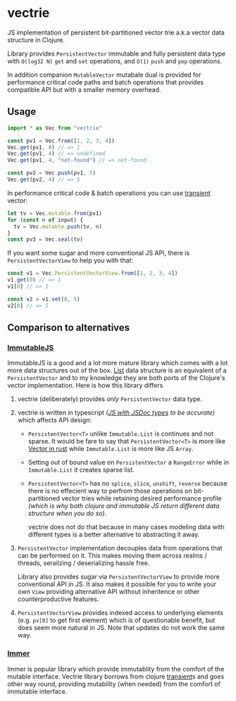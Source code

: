 # vectrie

JS implementation of persistent bit-partitioned vector trie a.k.a vector data structure in Clojure.

Library provides `PersistentVector` immutable and fully persistent data type with `O(log32 N)` `get` and `set` operations, and `O(1)` `push` and `pop` operations.

In addition companion `MutableVector` mutabale dual is provided for performance critical code paths and batch operations that provides compatible API but with a smaller memory overhead.

## Usage

```ts
import * as Vec from "vectrie"

const pv1 = Vec.from([1, 2, 3, 4])
Vec.get(pv1, 0) // => 1
Vec.get(pv1, 4) // => undefined
Vec.get(pv1, 4, "not-found") // => not-found

const pv2 = Vec.push(pv1, 5)
Vec.get(pv2, 4) // => 5
```

In performance critical code & batch operations you can use [transient][] vector:

```ts
let tv = Vec.mutable.from(pv1)
for (const n of input) {
  tv = Vec.mutable.push(tv, n)
}
const pv3 = Vec.seal(tv)
```

If you want some sugar and more conventional JS API, there is `PersistentVectorView` to help you with that:

```js
const v1 = Vec.PersistentVectorView.from([1, 2, 3, 4])
v1.get(0) // => 1
v1[0] // => 1

const v2 = v1.set(0, 5)
v2[0] // => 5
```

## Comparison to alternatives

### [ImmutableJS](https://immutable-js.com/)

ImmutableJS is a good and a lot more mature library which comes with a lot more data structures out of the box. [List](https://immutable-js.com/docs/v4.0.0/List/) data structure is an equivalent of a `PersistentVector` and to my knowledge they are both ports of the Clojure's vector implementation. Here is how this library differs

1. vectrie (deliberately) provides _only_ `PersistentVector` data type.
2. vectrie is written in typescript _([JS with JSDoc types][ts-jsdoc] to be accurate)_ which affects API design:

   - `PersistentVector<T>` unlike `Immutable.List` is continues and not sparse. It would be fare to say that `PersistentVector<T>` is more like [Vector in rust][rust-vec] while `Immutable.List` is more like JS `Array`.
   - Setting out of bound value on `PersistentVector` a `RangeError` while in `Immutable.List` it creates sparse list.
   - `PersistentVector<T>` has no `splice`, `slice`, `unshift`, `reverse` because there is no effecient way to perfrom those operations on bit-partitioned vector tries while retaining desired performance profile _(which is why both clojure and immutable JS return different data structure when you do so)_.

     vectrie does not do that because in many cases modeling data with different types is a better alternative to abstracting it away.

3. `PersistentVector` implementation decouples data from operations that can be performed on it. This makes moving them across realms / threads, serailzing / deserializing hassle free.

   Library also provides sugar via `PersistentVectorView` to provide more conventional API in JS. It also makes it possible for you to write your own `View` providing alternative API without inheritence or other counterproductive features.

4. `PersistentVectorView` provides indexed access to underlying elements (e.g. `pv[0]` to get first element) which is of questionable benefit, but does seem more natural in JS. Note that updates do not work the same way.

### [Immer](https://immerjs.github.io/immer/)

Immer is popular library which provide immutablity from the comfort of the mutable interface. Vectrie library borrows from clojure [transient][]s and goes other way round, providing mutability (when needed) from the comfort of immutable interface.

[ts-jsdoc]: https://www.typescriptlang.org/docs/handbook/jsdoc-supported-types.html
[rust-vec]: https://doc.rust-lang.org/rust-by-example/std/vec.html
[transient]: https://clojure.org/reference/transients
